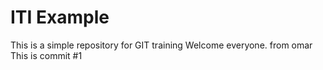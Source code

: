 # ITI Example

This is a simple repository for GIT training
Welcome everyone. from omar
This is commit #1